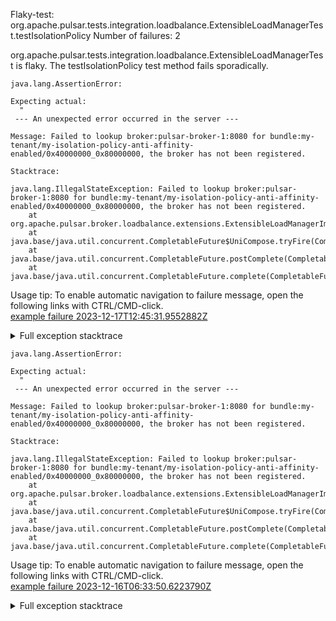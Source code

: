         
Flaky-test: org.apache.pulsar.tests.integration.loadbalance.ExtensibleLoadManagerTest.testIsolationPolicy
Number of failures: 2

org.apache.pulsar.tests.integration.loadbalance.ExtensibleLoadManagerTest is flaky. The testIsolationPolicy test method fails sporadically.

```
java.lang.AssertionError:

Expecting actual:
  "
 --- An unexpected error occurred in the server ---

Message: Failed to lookup broker:pulsar-broker-1:8080 for bundle:my-tenant/my-isolation-policy-anti-affinity-enabled/0x40000000_0x80000000, the broker has not been registered.

Stacktrace:

java.lang.IllegalStateException: Failed to lookup broker:pulsar-broker-1:8080 for bundle:my-tenant/my-isolation-policy-anti-affinity-enabled/0x40000000_0x80000000, the broker has not been registered.
	at org.apache.pulsar.broker.loadbalance.extensions.ExtensibleLoadManagerImpl.lambda$getBrokerLookupData$12(ExtensibleLoadManagerImpl.java:529)
	at java.base/java.util.concurrent.CompletableFuture$UniCompose.tryFire(CompletableFuture.java:1150)
	at java.base/java.util.concurrent.CompletableFuture.postComplete(CompletableFuture.java:510)
	at java.base/java.util.concurrent.CompletableFuture.complete(CompletableFuture.java:2147)
```

Usage tip: To enable automatic navigation to failure message, open the following links with CTRL/CMD-click.  
[example failure 2023-12-17T12:45:31.9552882Z](https://github.com/apache/pulsar/actions/runs/7238358549/job/19719288635#step:12:60924)  


<details>
<summary>Full exception stacktrace</summary>
<code><pre>
java.lang.AssertionError:

Expecting actual:
  "
 --- An unexpected error occurred in the server ---

Message: Failed to lookup broker:pulsar-broker-1:8080 for bundle:my-tenant/my-isolation-policy-anti-affinity-enabled/0x40000000_0x80000000, the broker has not been registered.

Stacktrace:

java.lang.IllegalStateException: Failed to lookup broker:pulsar-broker-1:8080 for bundle:my-tenant/my-isolation-policy-anti-affinity-enabled/0x40000000_0x80000000, the broker has not been registered.
	at org.apache.pulsar.broker.loadbalance.extensions.ExtensibleLoadManagerImpl.lambda$getBrokerLookupData$12(ExtensibleLoadManagerImpl.java:529)
	at java.base/java.util.concurrent.CompletableFuture$UniCompose.tryFire(CompletableFuture.java:1150)
	at java.base/java.util.concurrent.CompletableFuture.postComplete(CompletableFuture.java:510)
	at java.base/java.util.concurrent.CompletableFuture.complete(CompletableFuture.java:2147)
	at org.apache.pulsar.metadata.impl.ZKMetadataStore.handleGetResult(ZKMetadataStore.java:269)
	at org.apache.pulsar.metadata.impl.ZKMetadataStore.lambda$batchOperation$5(ZKMetadataStore.java:219)
	at java.base/java.util.concurrent.Executors$RunnableAdapter.call(Executors.java:539)
	at java.base/java.util.concurrent.FutureTask.run(FutureTask.java:264)
	at java.base/java.util.concurrent.ScheduledThreadPoolExecutor$ScheduledFutureTask.run(ScheduledThreadPoolExecutor.java:304)
	at java.base/java.util.concurrent.ThreadPoolExecutor.runWorker(ThreadPoolExecutor.java:1136)
	at java.base/java.util.concurrent.ThreadPoolExecutor$Worker.run(ThreadPoolExecutor.java:635)
	at io.netty.util.concurrent.FastThreadLocalRunnable.run(FastThreadLocalRunnable.java:30)
	at java.base/java.lang.Thread.run(Thread.java:840)
"
to contain at least one of the following elements:
</pre></code>
</details>

```
java.lang.AssertionError:

Expecting actual:
  "
 --- An unexpected error occurred in the server ---

Message: Failed to lookup broker:pulsar-broker-1:8080 for bundle:my-tenant/my-isolation-policy-anti-affinity-enabled/0x40000000_0x80000000, the broker has not been registered.

Stacktrace:

java.lang.IllegalStateException: Failed to lookup broker:pulsar-broker-1:8080 for bundle:my-tenant/my-isolation-policy-anti-affinity-enabled/0x40000000_0x80000000, the broker has not been registered.
	at org.apache.pulsar.broker.loadbalance.extensions.ExtensibleLoadManagerImpl.lambda$getBrokerLookupData$12(ExtensibleLoadManagerImpl.java:529)
	at java.base/java.util.concurrent.CompletableFuture$UniCompose.tryFire(CompletableFuture.java:1150)
	at java.base/java.util.concurrent.CompletableFuture.postComplete(CompletableFuture.java:510)
	at java.base/java.util.concurrent.CompletableFuture.complete(CompletableFuture.java:2179)
```

Usage tip: To enable automatic navigation to failure message, open the following links with CTRL/CMD-click.  
[example failure 2023-12-16T06:33:50.6223790Z](https://github.com/apache/pulsar/actions/runs/7230181586/job/19702163172#step:12:43978)  


<details>
<summary>Full exception stacktrace</summary>
<code><pre>
java.lang.AssertionError:

Expecting actual:
  "
 --- An unexpected error occurred in the server ---

Message: Failed to lookup broker:pulsar-broker-1:8080 for bundle:my-tenant/my-isolation-policy-anti-affinity-enabled/0x40000000_0x80000000, the broker has not been registered.

Stacktrace:

java.lang.IllegalStateException: Failed to lookup broker:pulsar-broker-1:8080 for bundle:my-tenant/my-isolation-policy-anti-affinity-enabled/0x40000000_0x80000000, the broker has not been registered.
	at org.apache.pulsar.broker.loadbalance.extensions.ExtensibleLoadManagerImpl.lambda$getBrokerLookupData$12(ExtensibleLoadManagerImpl.java:529)
	at java.base/java.util.concurrent.CompletableFuture$UniCompose.tryFire(CompletableFuture.java:1150)
	at java.base/java.util.concurrent.CompletableFuture.postComplete(CompletableFuture.java:510)
	at java.base/java.util.concurrent.CompletableFuture.complete(CompletableFuture.java:2179)
	at org.apache.pulsar.metadata.impl.ZKMetadataStore.handleGetResult(ZKMetadataStore.java:269)
	at org.apache.pulsar.metadata.impl.ZKMetadataStore.lambda$batchOperation$5(ZKMetadataStore.java:219)
	at java.base/java.util.concurrent.Executors$RunnableAdapter.call(Executors.java:572)
	at java.base/java.util.concurrent.FutureTask.run(FutureTask.java:317)
	at java.base/java.util.concurrent.ScheduledThreadPoolExecutor$ScheduledFutureTask.run(ScheduledThreadPoolExecutor.java:304)
	at java.base/java.util.concurrent.ThreadPoolExecutor.runWorker(ThreadPoolExecutor.java:1144)
	at java.base/java.util.concurrent.ThreadPoolExecutor$Worker.run(ThreadPoolExecutor.java:642)
	at io.netty.util.concurrent.FastThreadLocalRunnable.run(FastThreadLocalRunnable.java:30)
	at java.base/java.lang.Thread.run(Thread.java:1583)
"
to contain at least one of the following elements:
</pre></code>
</details>

